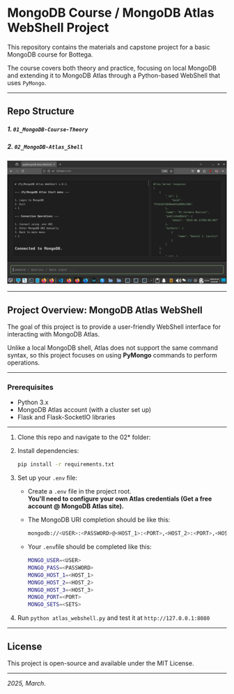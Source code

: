 # MongoDB Course / MongoDB Atlas WebShell Project

This repository contains the materials and capstone project for a basic MongoDB course for Bottega.   

The course covers both theory and practice, focusing on local MongoDB and extending it to MongoDB Atlas through a Python-based WebShell that uses `PyMongo`.

---

## Repo Structure

##### 1. `01_MongoDB-Course-Theory`

##### 2. `02_MongoDB-Atlas_Shell`

![PyMongoDB Atlas WebShell main](./01_MongoDB-Course-Theory/img/readme.png)

---

## Project Overview: MongoDB Atlas WebShell

The goal of this project is to provide a user-friendly WebShell interface for interacting with MongoDB Atlas.   

Unlike a local MongoDB shell, Atlas does not support the same command syntax, so this project focuses on using **PyMongo** commands to perform operations.

---

### Prerequisites

- Python 3.x
- MongoDB Atlas account (with a cluster set up)
- Flask and Flask-SocketIO libraries

****

1. Clone this repo and navigate to the 02* folder:

2. Install dependencies:
   
   ```bash
   pip install -r requirements.txt
   ```

3. Set up your `.env` file:
   
   - Create a `.env` file in the project root.   
     **You'll need to configure your own Atlas credentials (Get a free account @ MongoDB Atlas site).**  
   
   - The MongoDB URI completion should be like this:
     
     ```bash
     mongodb://<USER>:<PASSWORD>@<HOST_1>:<PORT>,<HOST_2>:<PORT>,<HOST_3>:<PORT>/?replicaSet=<SETS>
     ```
   
   - Your `.env`file should be completed like this:
     
     ```bash
     MONGO_USER=<USER>
     MONGO_PASS=<PASSWORD>
     MONGO_HOST_1=<HOST_1>
     MONGO_HOST_2=<HOST_2>
     MONGO_HOST_3=<HOST_3>
     MONGO_PORT=<PORT>
     MONGO_SETS=<SETS>
     ```

4. Run `python atlas_webshell.py` and test it at `http://127.0.0.1:8080`

---

## License

This project is open-source and available under the MIT License.   

****

*2025, March*.
